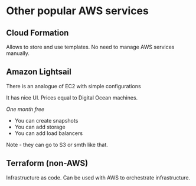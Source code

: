 # Other popular AWS services

## Cloud Formation

Allows to store and use templates.
No need to manage AWS services manually.

## Amazon Lightsail

There is an analogue of EC2 with simple configurations

It has nice UI. Prices equal to Digital Ocean machines.

*One month free*

* You can create snapshots
* You can add storage
* You can add load balancers

Note - they can go to S3 or smth like that.

## Terraform (non-AWS)

Infrastructure as code. Can be used with AWS to orchestrate infrastructure.